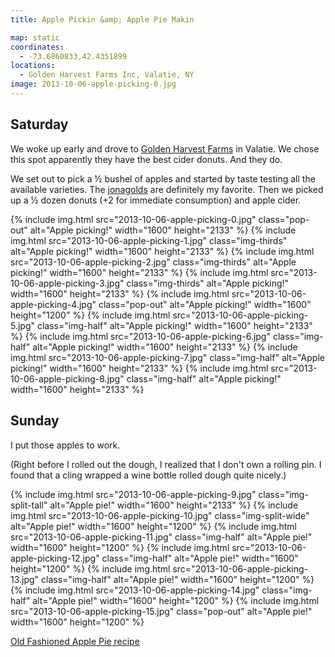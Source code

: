 ```yaml
---
title: Apple Pickin &amp; Apple Pie Makin

map: static
coordinates:
  - -73.6860833,42.4351899
locations:
  - Golden Harvest Farms Inc, Valatie, NY
image: 2013-10-06-apple-picking-0.jpg
---
```


## Saturday

We woke up early and drove to [Golden Harvest Farms](http://goldenharvestfarms.com/) in Valatie. We chose this spot apparently they have the best cider donuts. And they do.

We set out to pick a &frac12; bushel of apples and started by taste testing all the available varieties. The [jonagolds](http://en.wikipedia.org/wiki/Jonagold) are definitely my favorite. Then we picked up a &frac12; dozen donuts (+2 for immediate consumption) and apple cider.

<div class="photos">

{% include img.html src="2013-10-06-apple-picking-0.jpg" class="pop-out" alt="Apple picking!" width="1600" height="2133" %}
{% include img.html src="2013-10-06-apple-picking-1.jpg" class="img-thirds" alt="Apple picking!" width="1600" height="2133" %}
{% include img.html src="2013-10-06-apple-picking-2.jpg" class="img-thirds" alt="Apple picking!" width="1600" height="2133" %}
{% include img.html src="2013-10-06-apple-picking-3.jpg" class="img-thirds" alt="Apple picking!" width="1600" height="2133" %}
{% include img.html src="2013-10-06-apple-picking-4.jpg" class="pop-out" alt="Apple picking!" width="1600" height="1200" %}
{% include img.html src="2013-10-06-apple-picking-5.jpg" class="img-half" alt="Apple picking!" width="1600" height="2133" %}
{% include img.html src="2013-10-06-apple-picking-6.jpg" class="img-half" alt="Apple picking!" width="1600" height="2133" %}
{% include img.html src="2013-10-06-apple-picking-7.jpg" class="img-half" alt="Apple picking!" width="1600" height="2133" %}
{% include img.html src="2013-10-06-apple-picking-8.jpg" class="img-half" alt="Apple picking!" width="1600" height="2133" %}

</div>

## Sunday

I put those apples to work.

(Right before I rolled out the dough, I realized that I don't own a rolling pin. I found that a cling wrapped a wine bottle rolled dough quite nicely.)

<div class="photos">

{% include img.html src="2013-10-06-apple-picking-9.jpg" class="img-split-tall" alt="Apple pie!" width="1600" height="2133" %}
{% include img.html src="2013-10-06-apple-picking-10.jpg" class="img-split-wide" alt="Apple pie!" width="1600" height="1200" %}
{% include img.html src="2013-10-06-apple-picking-11.jpg" class="img-half" alt="Apple pie!" width="1600" height="1200" %}
{% include img.html src="2013-10-06-apple-picking-12.jpg" class="img-half" alt="Apple pie!" width="1600" height="1200" %}
{% include img.html src="2013-10-06-apple-picking-13.jpg" class="img-half" alt="Apple pie!" width="1600" height="1200" %}
{% include img.html src="2013-10-06-apple-picking-14.jpg" class="img-half" alt="Apple pie!" width="1600" height="1200" %}
{% include img.html src="2013-10-06-apple-picking-15.jpg" class="pop-out" alt="Apple pie!" width="1600" height="1200" %}

</div>

[Old Fashioned Apple Pie recipe](http://www.marthastewart.com/344255/old-fashioned-apple-pie)
